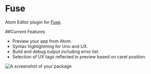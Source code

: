 # Fuse

Atom Editor plugin for [Fuse](https://www.fusetools.com/).

##Current Features
* Preview your app from Atom.
* Syntax highlightning for Uno and UX.
* Build and debug output including error list.
* Selection of UX tags reflected in preview based on caret position.

![A screenshot of your package](http://i.imgur.com/pFUfiLe.gif)
